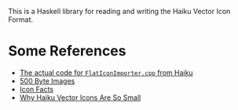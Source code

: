 This is a Haskell library for reading and writing the Haiku Vector Icon Format.

# Some References

- [The actual code for `FlatIconImporter.cpp` from Haiku](https://github.com/haiku/haiku/blob/master/src/libs/icon/flat_icon/FlatIconImporter.cpp)
- [500 Byte Images](http://blog.leahhanson.us/post/recursecenter2016/haiku_icons.html)
- [Icon Facts](https://www.haiku-os.org/news/2006-11-06_icon_facts/)
- [Why Haiku Vector Icons Are So Small](https://www.haiku-os.org/articles/2006-11-13_why_haiku_vector_icons_are_so_small/)
